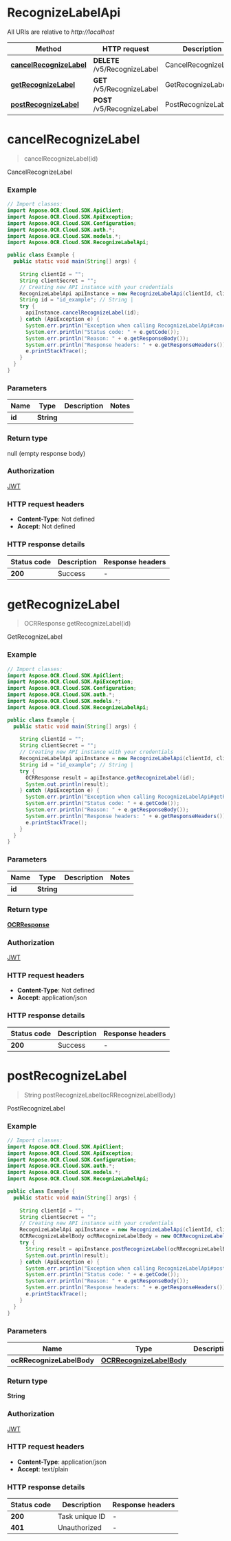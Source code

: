 # RecognizeLabelApi

All URIs are relative to *http://localhost*

| Method | HTTP request | Description |
|------------- | ------------- | -------------|
| [**cancelRecognizeLabel**](RecognizeLabelApi.md#cancelRecognizeLabel) | **DELETE** /v5/RecognizeLabel | CancelRecognizeLabel |
| [**getRecognizeLabel**](RecognizeLabelApi.md#getRecognizeLabel) | **GET** /v5/RecognizeLabel | GetRecognizeLabel |
| [**postRecognizeLabel**](RecognizeLabelApi.md#postRecognizeLabel) | **POST** /v5/RecognizeLabel | PostRecognizeLabel |


<a name="cancelRecognizeLabel"></a>
# **cancelRecognizeLabel**
> cancelRecognizeLabel(id)

CancelRecognizeLabel

### Example
```java
// Import classes:
import Aspose.OCR.Cloud.SDK.ApiClient;
import Aspose.OCR.Cloud.SDK.ApiException;
import Aspose.OCR.Cloud.SDK.Configuration;
import Aspose.OCR.Cloud.SDK.auth.*;
import Aspose.OCR.Cloud.SDK.models.*;
import Aspose.OCR.Cloud.SDK.RecognizeLabelApi;

public class Example {
  public static void main(String[] args) {
    
    String clientId = "";
    String clientSecret = "";
    // Creating new API instance with your credentials
    RecognizeLabelApi apiInstance = new RecognizeLabelApi(clientId, clientSecret);
    String id = "id_example"; // String | 
    try {
      apiInstance.cancelRecognizeLabel(id);
    } catch (ApiException e) {
      System.err.println("Exception when calling RecognizeLabelApi#cancelRecognizeLabel");
      System.err.println("Status code: " + e.getCode());
      System.err.println("Reason: " + e.getResponseBody());
      System.err.println("Response headers: " + e.getResponseHeaders());
      e.printStackTrace();
    }
  }
}
```

### Parameters

| Name | Type | Description  | Notes |
|------------- | ------------- | ------------- | -------------|
| **id** | **String**|  | |

### Return type

null (empty response body)

### Authorization

[JWT](../README.md#JWT)

### HTTP request headers

 - **Content-Type**: Not defined
 - **Accept**: Not defined

### HTTP response details
| Status code | Description | Response headers |
|-------------|-------------|------------------|
| **200** | Success |  -  |

<a name="getRecognizeLabel"></a>
# **getRecognizeLabel**
> OCRResponse getRecognizeLabel(id)

GetRecognizeLabel

### Example
```java
// Import classes:
import Aspose.OCR.Cloud.SDK.ApiClient;
import Aspose.OCR.Cloud.SDK.ApiException;
import Aspose.OCR.Cloud.SDK.Configuration;
import Aspose.OCR.Cloud.SDK.auth.*;
import Aspose.OCR.Cloud.SDK.models.*;
import Aspose.OCR.Cloud.SDK.RecognizeLabelApi;

public class Example {
  public static void main(String[] args) {
    
    String clientId = "";
    String clientSecret = "";
    // Creating new API instance with your credentials
    RecognizeLabelApi apiInstance = new RecognizeLabelApi(clientId, clientSecret);
    String id = "id_example"; // String | 
    try {
      OCRResponse result = apiInstance.getRecognizeLabel(id);
      System.out.println(result);
    } catch (ApiException e) {
      System.err.println("Exception when calling RecognizeLabelApi#getRecognizeLabel");
      System.err.println("Status code: " + e.getCode());
      System.err.println("Reason: " + e.getResponseBody());
      System.err.println("Response headers: " + e.getResponseHeaders());
      e.printStackTrace();
    }
  }
}
```

### Parameters

| Name | Type | Description  | Notes |
|------------- | ------------- | ------------- | -------------|
| **id** | **String**|  | |

### Return type

[**OCRResponse**](OCRResponse.md)

### Authorization

[JWT](../README.md#JWT)

### HTTP request headers

 - **Content-Type**: Not defined
 - **Accept**: application/json

### HTTP response details
| Status code | Description | Response headers |
|-------------|-------------|------------------|
| **200** | Success |  -  |

<a name="postRecognizeLabel"></a>
# **postRecognizeLabel**
> String postRecognizeLabel(ocRRecognizeLabelBody)

PostRecognizeLabel

### Example
```java
// Import classes:
import Aspose.OCR.Cloud.SDK.ApiClient;
import Aspose.OCR.Cloud.SDK.ApiException;
import Aspose.OCR.Cloud.SDK.Configuration;
import Aspose.OCR.Cloud.SDK.auth.*;
import Aspose.OCR.Cloud.SDK.models.*;
import Aspose.OCR.Cloud.SDK.RecognizeLabelApi;

public class Example {
  public static void main(String[] args) {
    
    String clientId = "";
    String clientSecret = "";
    // Creating new API instance with your credentials
    RecognizeLabelApi apiInstance = new RecognizeLabelApi(clientId, clientSecret);
    OCRRecognizeLabelBody ocRRecognizeLabelBody = new OCRRecognizeLabelBody(); // OCRRecognizeLabelBody | 
    try {
      String result = apiInstance.postRecognizeLabel(ocRRecognizeLabelBody);
      System.out.println(result);
    } catch (ApiException e) {
      System.err.println("Exception when calling RecognizeLabelApi#postRecognizeLabel");
      System.err.println("Status code: " + e.getCode());
      System.err.println("Reason: " + e.getResponseBody());
      System.err.println("Response headers: " + e.getResponseHeaders());
      e.printStackTrace();
    }
  }
}
```

### Parameters

| Name | Type | Description  | Notes |
|------------- | ------------- | ------------- | -------------|
| **ocRRecognizeLabelBody** | [**OCRRecognizeLabelBody**](OCRRecognizeLabelBody.md)|  | |

### Return type

**String**

### Authorization

[JWT](../README.md#JWT)

### HTTP request headers

 - **Content-Type**: application/json
 - **Accept**: text/plain

### HTTP response details
| Status code | Description | Response headers |
|-------------|-------------|------------------|
| **200** | Task unique ID |  -  |
| **401** | Unauthorized |  -  |


